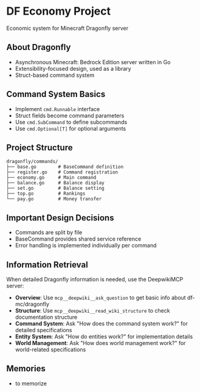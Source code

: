 # DF Economy Project

Economic system for Minecraft Dragonfly server

## About Dragonfly
- Asynchronous Minecraft: Bedrock Edition server written in Go
- Extensibility-focused design, used as a library
- Struct-based command system

## Command System Basics
- Implement `cmd.Runnable` interface
- Struct fields become command parameters
- Use `cmd.SubCommand` to define subcommands
- Use `cmd.Optional[T]` for optional arguments

## Project Structure
```
dragonfly/commands/
├── base.go        # BaseCommand definition
├── register.go    # Command registration
├── economy.go     # Main command
├── balance.go     # Balance display
├── set.go         # Balance setting
├── top.go         # Rankings
└── pay.go         # Money transfer
```

## Important Design Decisions
- Commands are split by file
- BaseCommand provides shared service reference
- Error handling is implemented individually per command

## Information Retrieval
When detailed Dragonfly information is needed, use the DeepwikiMCP server:

- **Overview**: Use `mcp__deepwiki__ask_question` to get basic info about df-mc/dragonfly
- **Structure**: Use `mcp__deepwiki__read_wiki_structure` to check documentation structure
- **Command System**: Ask "How does the command system work?" for detailed specifications
- **Entity System**: Ask "How do entities work?" for implementation details
- **World Management**: Ask "How does world management work?" for world-related specifications

## Memories
- to memorize